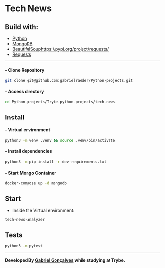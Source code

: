 # Tech News

## Build with:
 - [Python](https://www.python.org/)
 - [MongoDB](https://www.mongodb.com/)
 - [BeautifulSoup](https://beautiful-soup-4.readthedocs.io/en/latest/#)https://pypi.org/project/requests/
 - [Requests](https://pypi.org/project/requests/)

------

#### - Clone Repository
```sh
git clone git@github.com:gabrielraeder/Python-projects.git
```
#### - Access directory
```sh
cd Python-projects/Trybe-python-projects/tech-news
```


## Install
#### - Virtual environment
```sh
python3 -m venv .venv && source .venv/bin/activate
```
#### - Install dependencies
```sh
python3 -m pip install -r dev-requirements.txt
```

#### - Start Mongo Container
```sh
docker-compose up -d mongodb
```

## Start
- Inside the Virtual environment:
```sh
tech-news-analyzer
```

## Tests
```sh
python3 -m pytest
```

------

**Developed By [Gabriel Gonçalves](https://www.linkedin.com/in/gabrielraedergoncalves/) while studying at Trybe.**